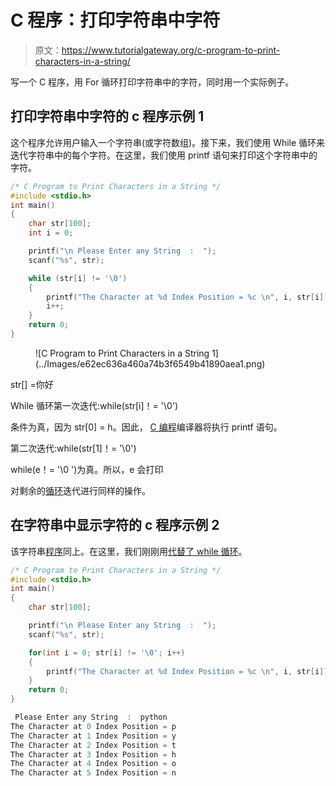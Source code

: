 # C 程序：打印字符串中字符

> 原文：<https://www.tutorialgateway.org/c-program-to-print-characters-in-a-string/>

写一个 C 程序，用 For 循环打印字符串中的字符，同时用一个实际例子。

## 打印字符串中字符的 c 程序示例 1

这个程序允许用户输入一个字符串(或字符数组)。接下来，我们使用 While 循环来迭代字符串中的每个字符。在这里，我们使用 printf 语句来打印这个字符串中的字符。

```c
/* C Program to Print Characters in a String */
#include <stdio.h>
int main()
{
    char str[100];
    int i = 0;

    printf("\n Please Enter any String  :  ");
    scanf("%s", str);

    while (str[i] != '\0')
    {
        printf("The Character at %d Index Position = %c \n", i, str[i]);
        i++;
    }
    return 0;
}
```

<figure class="wp-block-image">![C Program to Print Characters in a String 1](../Images/e62ec636a460a74b3f6549b41890aea1.png)</figure>

str[] =你好

 While 循环第一次迭代:while(str[i]！= '\0')

条件为真，因为 str[0] = h。因此， [C 编程](https://www.tutorialgateway.org/c-programming/)编译器将执行 printf 语句。

第二次迭代:while(str[1]！= '\0')

while(e！= '\0 ')为真。所以，e 会打印

对剩余的[循环](https://www.tutorialgateway.org/while-loop-in-c/)迭代进行同样的操作。

## 在字符串中显示字符的 c 程序示例 2

该字符串[程序](https://www.tutorialgateway.org/c-programming-examples/)同上。在这里，我们刚刚用[代替了 while 循环](https://www.tutorialgateway.org/for-loop-in-c-programming/)。

```c
/* C Program to Print Characters in a String */
#include <stdio.h>
int main()
{
    char str[100];

    printf("\n Please Enter any String  :  ");
    scanf("%s", str);

    for(int i = 0; str[i] != '\0'; i++)
    {
        printf("The Character at %d Index Position = %c \n", i, str[i]);
    }
    return 0;
}
```

```c
 Please Enter any String  :  python
The Character at 0 Index Position = p 
The Character at 1 Index Position = y 
The Character at 2 Index Position = t 
The Character at 3 Index Position = h 
The Character at 4 Index Position = o 
The Character at 5 Index Position = n 
```